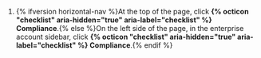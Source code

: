 1. {% ifversion horizontal-nav %}At the top of the page, click **{% octicon "checklist" aria-hidden="true" aria-label="checklist" %} Compliance**.{% else %}On the left side of the page, in the enterprise account sidebar, click **{% octicon "checklist" aria-hidden="true" aria-label="checklist" %} Compliance**.{% endif %}
